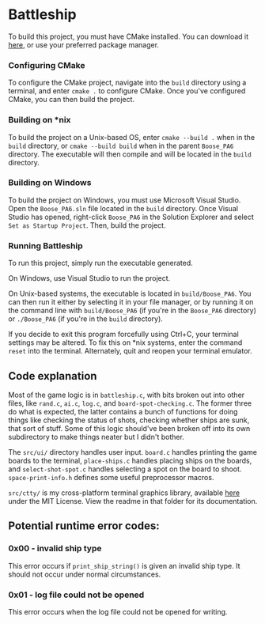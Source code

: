 # Battleship

To build this project, you must have CMake installed.
You can download it [here](https://cmake.org/download/), or use your preferred package manager.

### Configuring CMake

To configure the CMake project, navigate into the `build` directory using a terminal, and enter `cmake .` to configure CMake. Once you've configured CMake, you can then build the project.

### Building on *nix

To build the project on a Unix-based OS, enter `cmake --build .` when in the `build` directory, or `cmake --build build` when in the parent `Boose_PA6` directory. The executable will then compile and will be located in the `build` directory.

### Building on Windows

To build the project on Windows, you must use Microsoft Visual Studio. Open the `Boose_PA6.sln` file located in the `build` directory. Once Visual Studio has opened, right-click `Boose_PA6` in the Solution Explorer and select `Set as Startup Project`. Then, build the project.

### Running Battleship

To run this project, simply run the executable generated.

On Windows, use Visual Studio to run the project.

On Unix-based systems, the executable is located in `build/Boose_PA6`.
You can then run it either by selecting it in your file manager, or by running it on the command line with `build/Boose_PA6` (if you're in the `Boose_PA6` directory) or `./Boose_PA6` (if you're in the `build` directory).

If you decide to exit this program forcefully using Ctrl+C, your terminal settings may be altered.
To fix this on *nix systems, enter the command `reset` into the terminal.
Alternately, quit and reopen your terminal emulator.

## Code explanation

Most of the game logic is in `battleship.c`, with bits broken out into other files, like `rand.c`, `ai.c`, `log.c`, and `board-spot-checking.c`. The former three do what is expected, the latter contains a bunch of functions for doing things like checking the status of shots, checking whether ships are sunk, that sort of stuff. Some of this logic should've been broken off into its own subdirectory to make things neater but I didn't bother.

The `src/ui/` directory handles user input. `board.c` handles printing the game boards to the terminal, `place-ships.c` handles placing ships on the boards, and `select-shot-spot.c` handles selecting a spot on the board to shoot. `space-print-info.h` defines some useful preprocessor macros.

`src/ctty/` is my cross-platform terminal graphics library, available [here](https://github.com/chickenspaceprogram/ctty) under the MIT License. View the readme in that folder for its documentation.

## Potential runtime error codes:

### 0x00 - invalid ship type

This error occurs if `print_ship_string()` is given an invalid ship type. It should not occur under normal circumstances.

### 0x01 - log file could not be opened

This error occurs when the log file could not be opened for writing. 